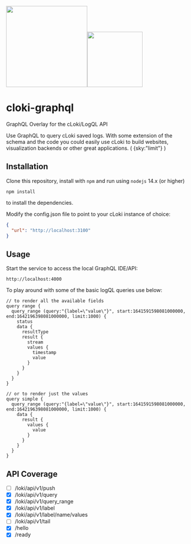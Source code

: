 <img src="https://user-images.githubusercontent.com/1423657/147935343-598c7dfd-1412-4bad-9ac6-636994810443.png" width=220 /><img src="https://res.cloudinary.com/practicaldev/image/fetch/s--nkU0GvK3--/c_limit%2Cf_auto%2Cfl_progressive%2Cq_auto%2Cw_880/https://i.postimg.cc/SQCCBw0Q/graphql-with-text-small.png" width=150>

# cloki-graphql
GraphQL Overlay for the cLoki/LogQL API


Use GraphQL to query cLoki saved logs. With some extension of the schema and the code you could easily use cLoki to build websites, visualization backends or other great applications. ( {sky:"limit"} )


## Installation

Clone this repository, install with ```npm``` and run using ```nodejs``` 14.x (or higher)

```
npm install
```

to install the dependencies.


Modify the config.json file to point to your cLoki instance of choice:

```JSON
{
  "url": "http://localhost:3100"
}
```

## Usage

Start the service to access the local GraphQL IDE/API:
```
http://localhost:4000
```

To play around with some of the basic logQL queries use below:

```
// to render all the available fields
query range {
  query_range (query:"{label=\"value\"}", start:1641591598081000000, end:1642196398081000000, limit:1000) {
    status
    data {
      resultType
      result {
        stream
        values {
          timestamp
          value
        }
      }
    }
  }
}

// or to render just the values
query simple {
  query_range (query:"{label=\"value\"}", start:1641591598081000000, end:1642196398081000000, limit:1000) {
    data {
      result {
        values {
          value
        }
      }
    }
  }
}
```

## API Coverage

* [ ] /loki/api/v1/push
* [X] /loki/api/v1/query
* [X] /loki/api/v1/query_range
* [X] /loki/api/v1/label
* [X] /loki/api/v1/label/name/values
* [ ] /loki/api/v1/tail
* [X] /hello
* [X] /ready
